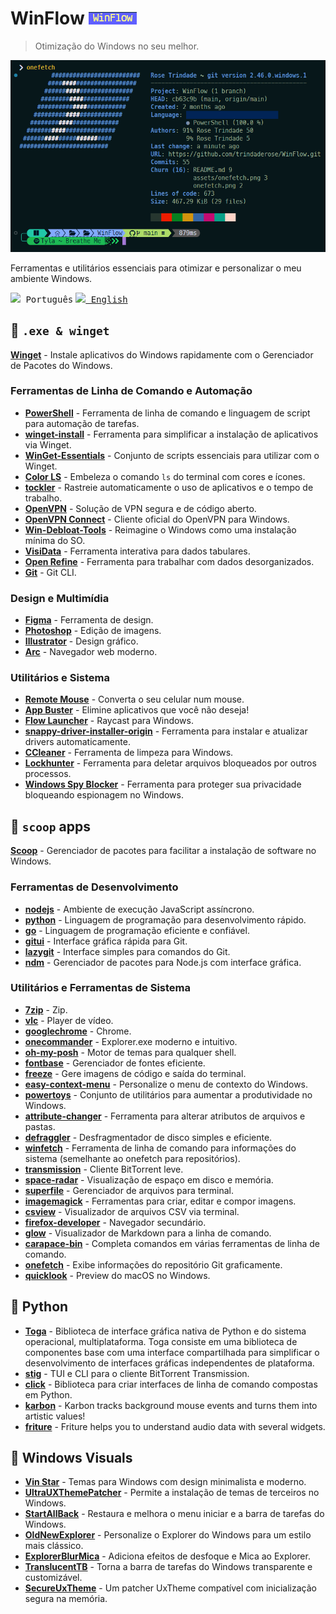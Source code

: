# WinFlow ![WinFlow](./assets/logo.png)

> Otimização do Windows no seu melhor.

![onefetch](onefetch.png)

Ferramentas e utilitários essenciais para otimizar e personalizar o meu ambiente Windows.

<kbd><img src="https://raw.githubusercontent.com/yammadev/flag-icons/master/png/BR%402x.png" height="10" /> Português</kbd> <a href="assets\README-EN.md"><kbd><img src="https://raw.githubusercontent.com/yammadev/flag-icons/master/png/US%402x.png" height="10" /> English </kbd></a>

<!-- Se utiliza o Arc, salve em algum lugar seguro sua chave "arc_recovery_packet.txt" armazenada em C:\Users\%CURRENT_NAME%\Documents -->
## :gem: `.exe & winget`

[**Winget**](https://winstall.app/) - Instale aplicativos do Windows rapidamente com o Gerenciador de Pacotes do Windows.

### Ferramentas de Linha de Comando e Automação
-   [**PowerShell**](https://learn.microsoft.com/pt-br/powershell/) - Ferramenta de linha de comando e linguagem de script para automação de tarefas.
-   [**winget-install**](https://github.com/asheroto/winget-install) - Ferramenta para simplificar a instalação de aplicativos via Winget.
-   [**WinGet-Essentials**](https://github.com/jjcarrier/PS-WinGet-Essentials) - Conjunto de scripts essenciais para utilizar com o Winget.
-   [**Color LS**](https://github.com/athityakumar/colorls?tab=readme-ov-file) - Embeleza o comando `ls` do terminal com cores e ícones.
-   [**tockler**](https://github.com/MayGo/tockler?tab=readme-ov-file) - Rastreie automaticamente o uso de aplicativos e o tempo de trabalho.
-   [**OpenVPN**](https://openvpn.net/) - Solução de VPN segura e de código aberto.
-   [**OpenVPN Connect**](https://openvpn.net/client/client-connect-vpn-for-windows/) - Cliente oficial do OpenVPN para Windows.
-   [**Win-Debloat-Tools**](https://github.com/LeDragoX/Win-Debloat-Tools?tab=readme-ov-file) - Reimagine o Windows como uma instalação mínima do SO.
-   [**VisiData**](https://www.visidata.org/) - Ferramenta interativa para dados tabulares.
-   [**Open Refine**](https://github.com/OpenRefine) - Ferramenta para trabalhar com dados desorganizados.
-   [**Git**](https://git-scm.com/) - Git CLI.

### Design e Multimídia
-   [**Figma**](https://winstall.app/apps/Figma.Figma) - Ferramenta de design.
-   [**Photoshop**](https://www.adobe.com/br/products/photoshop.html) - Edição de imagens.
-   [**Illustrator**](https://www.adobe.com/br/products/illustrator.html) - Design gráfico.
-   [**Arc**](https://arc.net/) - Navegador web moderno.

### Utilitários e Sistema
-   [**Remote Mouse**](https://www.remotemouse.net/) - Converta o seu celular num mouse.
-   [**App Buster**](https://www.oo-software.com/en/ooappbuster) - Elimine aplicativos que você não deseja!
-   [**Flow Launcher**](https://www.flowlauncher.com/) - Raycast para Windows.
-   [**snappy-driver-installer-origin**](https://www.snappy-driver-installer.org/) - Ferramenta para instalar e atualizar drivers automaticamente.
-   [**CCleaner**](https://www.ccleaner.com/ccleaner) - Ferramenta de limpeza para Windows.
-   [**Lockhunter**](https://lockhunter.com/) - Ferramenta para deletar arquivos bloqueados por outros processos.
-   [**Windows Spy Blocker**](https://crazymax.dev/WindowsSpyBlocker/download/) - Ferramenta para proteger sua privacidade bloqueando espionagem no Windows.

## :ice_cream: `scoop` apps

[**Scoop**](https://github.com/ThomasNieto/Scoop) - Gerenciador de pacotes para facilitar a instalação de software no Windows.

### Ferramentas de Desenvolvimento
-   [**nodejs**](https://nodejs.org) - Ambiente de execução JavaScript assíncrono.
-   [**python**](https://www.python.org/) - Linguagem de programação para desenvolvimento rápido.
-   [**go**](https://scoop.sh/#/apps?q=go&id=dcfaae18877d76da268d8ca08a42959611368208) - Linguagem de programação eficiente e confiável.
-   [**gitui**](https://github.com/extrawurst/gitui) - Interface gráfica rápida para Git.
-   [**lazygit**](https://github.com/jesseduffield/lazygit) - Interface simples para comandos do Git.
-   [**ndm**](https://github.com/720kb/ndm) - Gerenciador de pacotes para Node.js com interface gráfica.

### Utilitários e Ferramentas de Sistema
-   [**7zip**](https://www.7-zip.org/) - Zip.
-   [**vlc**](https://www.videolan.org/vlc/) - Player de vídeo.
-   [**googlechrome**](https://www.google.com/intl/pt-BR/chrome/) - Chrome.
-   [**onecommander**](https://www.onecommander.com/) - Explorer.exe moderno e intuitivo.
-   [**oh-my-posh**](https://ohmyposh.dev/) - Motor de temas para qualquer shell.
-   [**fontbase**](https://fontba.se/) - Gerenciador de fontes eficiente.
-   [**freeze**](https://github.com/charmbracelet/freeze) - Gere imagens de código e saída do terminal.
-   [**easy-context-menu**](https://www.sordum.org/7615/easy-context-menu-v1-6/) - Personalize o menu de contexto do Windows.
-   [**powertoys**](https://github.com/microsoft/PowerToys) - Conjunto de utilitários para aumentar a produtividade no Windows.
-   [**attribute-changer**](https://www.petges.lu/) - Ferramenta para alterar atributos de arquivos e pastas.
-   [**defraggler**](https://www.ccleaner.com/defraggler) - Desfragmentador de disco simples e eficiente.
-   [**winfetch**](https://github.com/lptstr/winfetch) - Ferramenta de linha de comando para informações do sistema (semelhante ao onefetch para repositórios).
-   [**transmission**](https://transmissionbt.com/) - Cliente BitTorrent leve.
-   [**space-radar**](https://github.com/zz85/space-radar) - Visualização de espaço em disco e memória.
-   [**superfile**](https://github.com/yorukot/superfile?tab=readme-ov-file) - Gerenciador de arquivos para terminal.
-   [**imagemagick**](https://imagemagick.org/) - Ferramentas para criar, editar e compor imagens.
-   [**csview**](https://github.com/wfxr/csview) - Visualizador de arquivos CSV via terminal.
-   [**firefox-developer**](https://www.mozilla.org/en-US/firefox/developer/) - Navegador secundário.
-   [**glow**](https://github.com/charmbracelet/glow) - Visualizador de Markdown para a linha de comando.
-   [**carapace-bin**](https://carapace-sh.github.io/carapace-bin/carapace-bin.html) - Completa comandos em várias ferramentas de linha de comando.
-   [**onefetch**](https://github.com/o2sh/onefetch?tab=readme-ov-file) - Exibe informações do repositório Git graficamente.
-   [**quicklook**](https://github.com/QL-Win/QuickLook/releases) - Preview do macOS no Windows.

## :snake: Python

-   [**Toga**](https://toga.readthedocs.io/en/latest/index.html) - Biblioteca de interface gráfica nativa de Python e do sistema operacional, multiplataforma. Toga consiste em uma biblioteca de componentes base com uma interface compartilhada para simplificar o desenvolvimento de interfaces gráficas independentes de plataforma.
-   [**stig**](https://github.com/rndusr/stig) - TUI e CLI para o cliente BitTorrent Transmission.
-   [**click**](https://github.com/pallets/click/) - Biblioteca para criar interfaces de linha de comando compostas em Python.
-   [**karbon**](https://github.com/furkanonder/karbon) - Karbon tracks background mouse events and turns them into artistic values!
-   [**friture**](https://friture.org/index.html) - Friture helps you to understand audio data with several widgets.

## :sunflower: Windows Visuals

-   [**Vin Star**](https://www.vinstartheme.com/) - Temas para Windows com design minimalista e moderno.
-   [**UltraUXThemePatcher**](https://www.ultrauxthemepatcher.com/) - Permite a instalação de temas de terceiros no Windows.
-   [**StartAllBack**](https://www.startallback.com/) - Restaura e melhora o menu iniciar e a barra de tarefas do Windows.
-   [**OldNewExplorer**](https://www.oldnewexplorer.com/) - Personalize o Explorer do Windows para um estilo mais clássico.
-   [**ExplorerBlurMica**](https://github.com/Maplespe/ExplorerBlurMica) - Adiciona efeitos de desfoque e Mica ao Explorer.
-   [**TranslucentTB**](https://github.com/TranslucentTB/TranslucentTB) - Torna a barra de tarefas do Windows transparente e customizável.
-   [**SecureUxTheme**](https://github.com/namazso/SecureUxTheme) - Um patcher UxTheme compatível com inicialização segura na memória.

